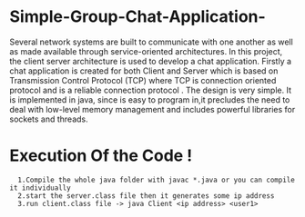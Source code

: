 # Simple-Group-Chat-Application-
Several network systems are built to communicate with one another as well as made available through service-oriented architectures. In this project, the client server architecture is used to develop a chat application. Firstly a chat application is created for both Client and Server which is based on Transmission Control Protocol (TCP) where TCP is connection oriented protocol and is a reliable connection protocol​ . ​ The design is very simple. It is implemented in java, since is easy to program in,it precludes the need to deal with low-level memory management and includes powerful libraries for sockets and threads.




# Execution Of the Code !
    
      1.Compile the whole java folder with javac *.java or you can compile it individually 
      2.start the server.class file then it generates some ip address
      3.run client.class file -> java Client <ip address> <user1>
      
      
      
      
        
